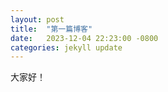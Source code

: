 ```yaml
---
layout: post
title:  "第一篇博客"
date:   2023-12-04 22:23:00 -0800
categories: jekyll update
---
```


大家好！